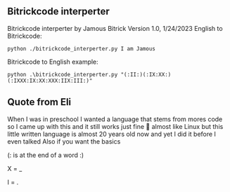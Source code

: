 Bitrickcode interperter
-----------------------
Bitrickcode interperter by Jamous Bitrick
Version 1.0, 1/24/2023
English to Bitrickcode: 
```
python ./bitrickcode_interperter.py I am Jamous
```
Bitrickcode to English example: 
```
python .\bitrickcode_interperter.py "(:II:)(:IX:XX:)(:IXXX:IX:XX:XXX:IIX:III:)"
```

Quote from Eli
--------------
When I was in preschool I wanted a language that stems from mores code so I came up with this and it still works just fine 🙂 almost like Linux but this little written language is almost 20 years old now and yet I did it before I even talked 
Also if you want the basics 

(: is at the end of a word :)

X = _

I = .